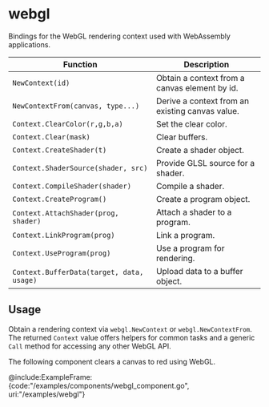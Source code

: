 # webgl

Bindings for the WebGL rendering context used with WebAssembly applications.

| Function | Description |
| --- | --- |
| `NewContext(id)` | Obtain a context from a canvas element by id. |
| `NewContextFrom(canvas, type...)` | Derive a context from an existing canvas value. |
| `Context.ClearColor(r,g,b,a)` | Set the clear color. |
| `Context.Clear(mask)` | Clear buffers. |
| `Context.CreateShader(t)` | Create a shader object. |
| `Context.ShaderSource(shader, src)` | Provide GLSL source for a shader. |
| `Context.CompileShader(shader)` | Compile a shader. |
| `Context.CreateProgram()` | Create a program object. |
| `Context.AttachShader(prog, shader)` | Attach a shader to a program. |
| `Context.LinkProgram(prog)` | Link a program. |
| `Context.UseProgram(prog)` | Use a program for rendering. |
| `Context.BufferData(target, data, usage)` | Upload data to a buffer object. |

## Usage

Obtain a rendering context via `webgl.NewContext` or `webgl.NewContextFrom`. The
returned `Context` value offers helpers for common tasks and a generic `Call`
method for accessing any other WebGL API.

The following component clears a canvas to red using WebGL.

@include:ExampleFrame:{code:"/examples/components/webgl_component.go", uri:"/examples/webgl"}
